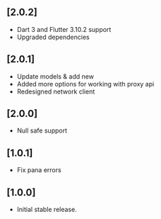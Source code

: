 ## [2.0.2]

* Dart 3 and Flutter 3.10.2 support
* Upgraded dependencies

## [2.0.1]

* Update models & add new
* Added more options for working with proxy api
* Redesigned network client

## [2.0.0] 

* Null safe support

## [1.0.1] 

* Fix pana errors

## [1.0.0]

* Initial stable release.
